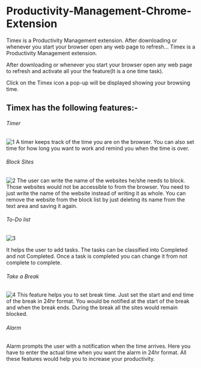 

# Productivity-Management-Chrome-Extension
Timex is a Productivity Management extension. After downloading or whenever you start your browser open any web page to refresh…
Timex is a Productivity Management extension.

After downloading or whenever you start your browser open any web page to refresh and activate all your the feature(It is a one time task).

Click on the Timex icon a pop-up will be displayed showing your browsing time.
## Timex has the following features:-
###### Timer
![1](https://user-images.githubusercontent.com/84279536/180934738-953cb880-d2d0-4546-b70a-505b763033f2.jpg)
A timer keeps track of the time you are on the browser. You can also set time for how long you want to work and remind you when the time is over.
###### Block Sites
![2](https://user-images.githubusercontent.com/84279536/180935065-75dda2be-75e2-46ce-9cf0-6e60ac4d22bd.jpg)
The user can write the name of the websites he/she needs to block. Those websites would not be accessible to from the browser. You need to just write the name of the website instead of writing it as whole. You can remove the website from the block list by just deleting its name from the text area and  saving it again.
###### To-Do list
![3](https://user-images.githubusercontent.com/84279536/180935131-1462313f-7b38-47dd-a0c2-9e0b3838f908.jpg)

It helps the user to add tasks. The tasks can be classified into Completed and not Completed. Once a task is completed you can change it from not complete to complete.
###### Take a Break
![4](https://user-images.githubusercontent.com/84279536/180935515-a91e07dd-6a5f-4787-abd7-3736c237e8e7.jpg)
This feature helps you to set break time. Just set the start and end time of the break in 24hr format. You would be notified at the start of the break and when the break ends. During the break all the sites would remain blocked.
###### Alarm
Alarm prompts the user with
 a notification when the time arrives. Here you have to enter the actual time when you want the alarm in 24hr format. 
All these features would help you to increase your productivity.
